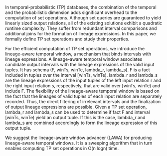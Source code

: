 In temporal-probabilistic (TP) databases, the combination of the temporal and the probabilistic dimension adds significant overhead to the computation of set operations. Although set queries are guaranteed to yield linearly sized output relations, all of the existing solutions exhibit a quadratic runtime complexity. They suffer from redundant interval comparisons and additional joins for the formation of lineage expressions.  In this paper, we formally define TP set operations and study their properties.

For the efficient computation of TP set operations, we introduce the lineage-aware temporal window, a mechanism that binds intervals with lineage expressions. A lineage-aware temporal window associates candidate output intervals with the lineage expressions of the valid input tuples. It has schema (F, winTs, winTe, lambda_r, lambda_s). F is a fact included in tuples over the interval [winTs, winTe). lambda_r and lambda_s are the lineage expressions of the input tuples of the left input relation r and the right input relation s, respectively, that are valid over [winTs, winTe) and include F. The flexibility of the lineage-aware temporal window is based on the fact that the lineages of  valid tuples of each input relation are separately recorded. Thus, the direct filtering of irrelevant intervals and the finalization of output lineage expressions are possible. Given a TP set operation, lambda_r and lambda_s can be used to determine if fact F and interval [winTs, winTe) yield an output tuple. If this is the case, lambda_r and lambda_s are combined accordingly to form the lineage expression of this output tuple. 

 We suggest the lineage-aware window advancer (LAWA) for producing lineage-aware temporal windows. It is a sweeping algorithm that in turn enables computing TP set operations in O(n logn) time.
 